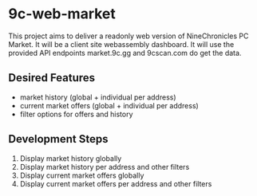 # 9c-web-market
This project aims to deliver a readonly web version of NineChronicles PC Market. It will be a client site webassembly dashboard. It will use the provided API endpoints market.9c.gg and 9cscan.com do get the data.

## Desired Features
- market history (global + individual per address)
- current market offers (global + individual per address)
- filter options for offers and history


## Development Steps
1. Display market history globally
2. Display market history per address and other filters
3. Display current market offers globally
4. Display current market offers per address and other filters
